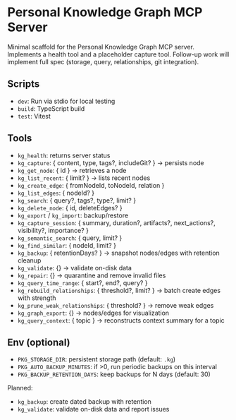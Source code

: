 # Personal Knowledge Graph MCP Server

Minimal scaffold for the Personal Knowledge Graph MCP server. Implements a health tool and a placeholder capture tool. Follow-up work will implement full spec (storage, query, relationships, git integration).

## Scripts
- `dev`: Run via stdio for local testing
- `build`: TypeScript build
- `test`: Vitest

## Tools
- `kg_health`: returns server status
- `kg_capture`: { content, type, tags?, includeGit? } → persists node
- `kg_get_node`: { id } → retrieves a node
- `kg_list_recent`: { limit? } → lists recent nodes
- `kg_create_edge`: { fromNodeId, toNodeId, relation }
- `kg_list_edges`: { nodeId? }
- `kg_search`: { query?, tags?, type?, limit? }
- `kg_delete_node`: { id, deleteEdges? }
- `kg_export` / `kg_import`: backup/restore
- `kg_capture_session`: { summary, duration?, artifacts?, next_actions?, visibility?, importance? }
- `kg_semantic_search`: { query, limit? }
- `kg_find_similar`: { nodeId, limit? }
 - `kg_backup`: { retentionDays? } → snapshot nodes/edges with retention cleanup
 - `kg_validate`: {} → validate on-disk data
 - `kg_repair`: {} → quarantine and remove invalid files
 - `kg_query_time_range`: { start?, end?, query? }
  - `kg_rebuild_relationships`: { threshold?, limit? } → batch create edges with strength
  - `kg_prune_weak_relationships`: { threshold? } → remove weak edges
  - `kg_graph_export`: {} → nodes/edges for visualization
 - `kg_query_context`: { topic } → reconstructs context summary for a topic

## Env (optional)
- `PKG_STORAGE_DIR`: persistent storage path (default: `.kg`)
- `PKG_AUTO_BACKUP_MINUTES`: if >0, run periodic backups on this interval
- `PKG_BACKUP_RETENTION_DAYS`: keep backups for N days (default: 30)

Planned:
- `kg_backup`: create dated backup with retention
- `kg_validate`: validate on-disk data and report issues


